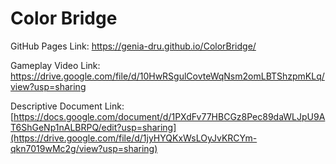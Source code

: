 # Color Bridge

GitHub Pages Link:
https://genia-dru.github.io/ColorBridge/

Gameplay Video Link:
https://drive.google.com/file/d/10HwRSgulCovteWqNsm2omLBTShzpmKLq/view?usp=sharing

Descriptive Document Link:
[https://docs.google.com/document/d/1PXdFv77HBCGz8Pec89daWLJpU9AT6ShGeNp1nALBRPQ/edit?usp=sharing](https://drive.google.com/file/d/1jyHYQKxWsLOyJvKRCYm-qkn7019wMc2g/view?usp=sharing)
